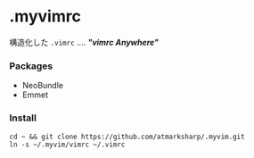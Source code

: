 # .myvimrc

構造化した `.vimrc` .... ***"vimrc Anywhere"***

### Packages

- NeoBundle
- Emmet

### Install

```
cd ~ && git clone https://github.com/atmarksharp/.myvim.git
ln -s ~/.myvim/vimrc ~/.vimrc
```
